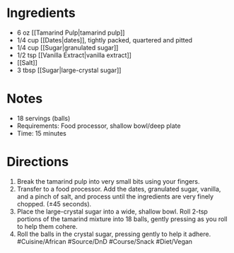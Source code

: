 # Ingredients
- 6 oz [[Tamarind Pulp|tamarind pulp]]
- 1/4 cup [[Dates|dates]], tightly packed, quartered and pitted
- 1/4 cup [[Sugar|granulated sugar]]
- 1/2 tsp [[Vanilla Extract|vanilla extract]]
- [[Salt]]
- 3 tbsp [[Sugar|large-crystal sugar]]
# Notes
- 18 servings (balls)
- Requirements: Food processor, shallow bowl/deep plate
- Time: 15 minutes
# Directions
1. Break the tamarind pulp into very small bits using your fingers.
2. Transfer to a food processor. Add the dates, granulated sugar, vanilla, and a pinch of salt, and process until the ingredients are very finely chopped. (±45 seconds).
3. Place the large-crystal sugar into a wide, shallow bowl. Roll 2-tsp portions of the tamarind mixture into 18 balls, gently pressing as you roll to help them cohere.
4. Roll the balls in the crystal sugar, pressing gently to help it adhere.
#Cuisine/African #Source/DnD #Course/Snack #Diet/Vegan 